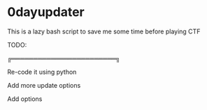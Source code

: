 # 0dayupdater

This is a lazy bash script to save me some time before playing CTF

TODO:

╔════════════════════════╗

Re-code it using python

Add more update options

Add options
